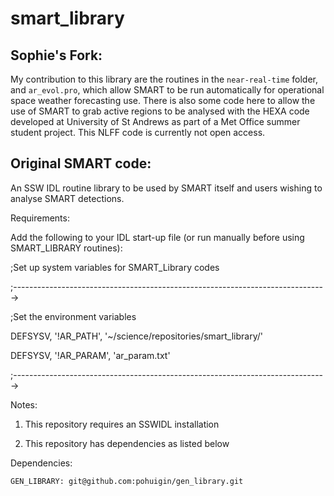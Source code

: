 smart_library
=============

Sophie's Fork:
--------------
My contribution to this library are the routines in the ``near-real-time`` folder, and ``ar_evol.pro``, which allow SMART to be run automatically for operational space weather forecasting use. 
There is also some code here to allow the use of SMART to grab active regions to be analysed with the HEXA code developed at University of St Andrews as part of a Met Office summer student project. This NLFF code is currently not open access.


Original SMART code:
--------------------

An SSW IDL routine library to be used by SMART itself and users wishing to analyse SMART detections.

Requirements:

Add the following to your IDL start-up file (or run manually before using SMART_LIBRARY routines):

;Set up system variables for SMART_Library codes

;------------------------------------------------------------------------------>

;Set the environment variables

DEFSYSV, '!AR_PATH', '~/science/repositories/smart_library/'

DEFSYSV, '!AR_PARAM', 'ar_param.txt'

;------------------------------------------------------------------------------>

Notes:

1. This repository requires an SSWIDL installation

2. This repository has dependencies as listed below

Dependencies:

	GEN_LIBRARY: git@github.com:pohuigin/gen_library.git
